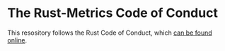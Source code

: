 # The Rust-Metrics Code of Conduct

This resository follows the Rust Code of Conduct, which [can be found online](https://www.rust-lang.org/conduct.html).
